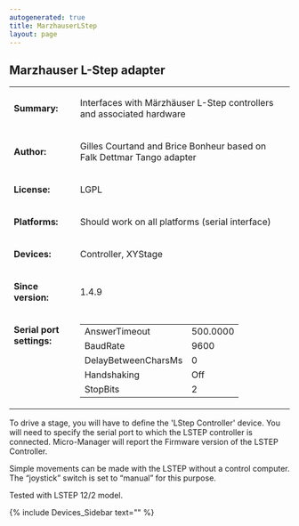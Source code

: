 ```yaml
---
autogenerated: true
title: MarzhauserLStep
layout: page
---
```


## Marzhauser L-Step adapter

<table>

<tr>

<td markdown="1">

**Summary:**

</td>

<td markdown="1">

Interfaces with Märzhäuser L-Step controllers and associated hardware

</td>

</tr>

<tr>

<td markdown="1">

**Author:**

</td>

<td markdown="1">

Gilles Courtand and Brice Bonheur based on Falk Dettmar Tango adapter

</td>

</tr>

<tr>

<td markdown="1">

**License:**

</td>

<td markdown="1">

LGPL

</td>

</tr>

<tr>

<td markdown="1">

**Platforms:**

</td>

<td markdown="1">

Should work on all platforms (serial interface)

</td>

</tr>

<tr>

<td markdown="1">

**Devices:**

</td>

<td markdown="1">

Controller, XYStage

</td>

</tr>

<tr>

<td markdown="1">

**Since version:**

</td>

<td markdown="1">

1.4.9

</td>

</tr>

<tr>

<td markdown="1" valign=top>

**Serial port settings:**

</td>

<td markdown="1" valign=top>

|                     |          |
| ------------------- | -------- |
| AnswerTimeout       | 500.0000 |
| BaudRate            | 9600     |
| DelayBetweenCharsMs | 0        |
| Handshaking         | Off      |
| StopBits            | 2        |

</table>

To drive a stage, you will have to define the 'LStep Controller' device.
You will need to specify the serial port to which the LSTEP controller
is connected. Micro-Manager will report the Firmware version of the
LSTEP Controller.

Simple movements can be made with the LSTEP without a control computer.
The “joystick” switch is set to “manual” for this purpose.

Tested with LSTEP 12/2 model.

{% include Devices_Sidebar text="" %}

